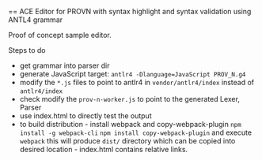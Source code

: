 == ACE Editor for PROVN with syntax highlight and syntax validation using ANTL4 grammar

Proof of concept sample editor.

Steps to do

- get grammar into parser dir
- generate JavaScript target: `antlr4 -Dlanguage=JavaScript PROV_N.g4`
- modify the `*.js` files to point to antlr4 in `vendor/antlr4/index` instead of `antlr4/index`
- check modify the `prov-n-worker.js` to point to the generated Lexer, Parser
- use index.html to directly test the output
- to build distribution - install webpack and copy-webpack-plugin `npm install -g webpack-cli` `npm install copy-webpack-plugin` and execute `webpack`
this will produce `dist/` directory which can be copied into desired location - index.html contains relative links.
